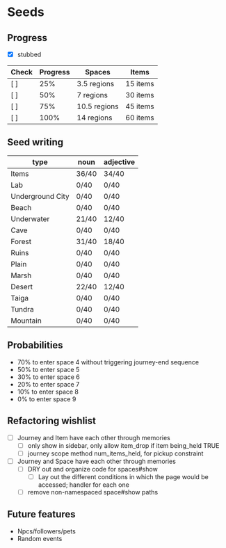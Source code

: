 # Seeds
## Progress
- [x] stubbed

| Check | Progress | Spaces | Items |
| ----- | -------- | ------ | ----- |
| [ ] | 25%  | 3.5  regions | 15 items |
| [ ] | 50%  | 7    regions | 30 items |
| [ ] | 75%  | 10.5 regions | 45 items |
| [ ] | 100% | 14   regions | 60 items |

## Seed writing
|     type          | noun  | adjective |
| ----------------- | ----  | --------- |
| Items             | 36/40 |   34/40   |
| Lab               |  0/40 |    0/40   |
| Underground City  |  0/40 |    0/40   |
| Beach             |  0/40 |    0/40   |
| Underwater        | 21/40 |   12/40   |
| Cave              |  0/40 |    0/40   |
| Forest            | 31/40 |   18/40   |
| Ruins             |  0/40 |    0/40   |
| Plain             |  0/40 |    0/40   |
| Marsh             |  0/40 |    0/40   |
| Desert            | 22/40 |   12/40   |
| Taiga             |  0/40 |    0/40   |
| Tundra            |  0/40 |    0/40   |
| Mountain          |  0/40 |    0/40   |

## Probabilities
- 70% to enter space 4 without triggering journey-end sequence
- 50% to enter space 5
- 30% to enter space 6
- 20% to enter space 7
- 10% to enter space 8
-  0% to enter space 9

## Refactoring wishlist
- [ ] Journey and Item have each other through memories
  - [ ] only show in sidebar, only allow item_drop if item being_held TRUE
  - [ ] journey scope method num_items_held, for pickup constraint

- [ ] Journey and Space have each other through memories
  - [ ] DRY out and organize code for spaces#show
    - [ ] Lay out the different conditions in which the page would be accessed; handler for each one
  - [ ] remove non-namespaced space#show paths

## Future features
- Npcs/followers/pets
- Random events